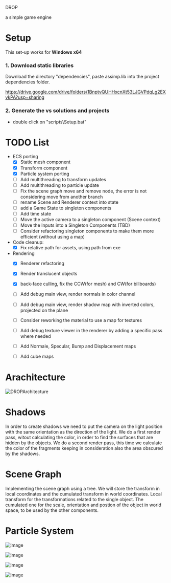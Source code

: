 DROP

a simple game engine


# Setup

This set-up works for **Windows x64**

### 1. Download static libraries

Download the directory "dependencies", paste assimp.lib into the project dependencies folder.

https://drive.google.com/drive/folders/1BnptvQUHHxcnXt53LJGVPdqLg2EXvkPA?usp=sharing

### 2. Generate the vs solutions and projects

- double click on "scripts\\Setup.bat"

# TODO List
- ECS porting
    - [x] Static mesh component
    - [x] Transform component
    - [x] Particle system porting
    - [ ] Add multithreading to transform updates
    - [ ] Add multithreading to particle update
    - [ ] Fix the scene graph move and remove node, the error is not considering move from another branch
    - [ ] rename Scene and Renderer context into state
    - [ ] add a Game State to singleton components
    - [ ] Add time state
    - [ ] Move the active camera to a singleton component (Scene context)
    - [ ] Move the Inputs into a Singleton Components (TBD)
    - [ ] Consider refactoring singleton components to make them more efficient (without using a map) 
    
- Code cleanup:
    - [x] Fix relative path for assets, using path from exe 

- Rendering
    - [x] Renderer refactoring
    - [x] Render translucent objects
    - [x] back-face culling, fix the CCW(for mesh) and CW(for billboards)
    - [ ] Add debug main view, render normals in color channel
    - [ ] Add debug main view, render shadow map with inverted colors, projected on the plane
    - [ ] Consider reworking the material to use a map for textures 
    - [ ] Add debug texture viewer in the renderer by adding a specific pass where needed
    - [ ] Add Normale, Specular, Bump and Displacement maps
    - [ ] Add cube maps


# Arachitecture
![DROPArchitecture](https://github.com/user-attachments/assets/8edc2ab9-edb3-4983-beb6-bf3c770f03a7)

# Shadows

In order to create shadows we need to put the camera on the light position with the same orientation as the direction of the light.
We do a first render pass, witout calculating the color, in order to find the surfaces that are hidden by the objects.
We do a second render pass, this time we calculate the color of the fragments keeping in consideration also the area obscured by the shadows.

# Scene Graph

Implementing the scene graph using a tree.
We will store the transform in local coordinates and the cumulated transform in world coordinates.
Local transform for the transformations related to the single object.
The cumulated one for the scale, orientation and postion of the object in world space, to be used by the other components.

# Particle System

![image](https://github.com/user-attachments/assets/ad58199a-1f34-45df-a140-754480f9fa46)

![image](https://github.com/user-attachments/assets/4793492b-4a5c-4299-8a05-2b2bc904a3ff)

![image](https://github.com/user-attachments/assets/cc46a3b7-93f5-4fb0-a87d-c1d8ca80e737)

![image](https://github.com/user-attachments/assets/4ba4b20a-ca1e-46cf-b3b4-296daccfa756)



